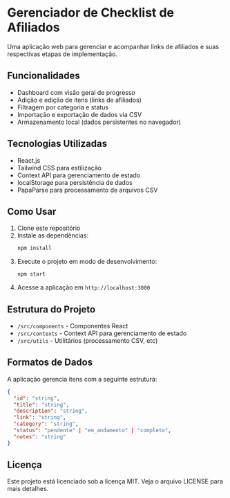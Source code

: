 # Gerenciador de Checklist de Afiliados

Uma aplicação web para gerenciar e acompanhar links de afiliados e suas respectivas etapas de implementação.

## Funcionalidades

- Dashboard com visão geral de progresso
- Adição e edição de itens (links de afiliados)
- Filtragem por categoria e status
- Importação e exportação de dados via CSV
- Armazenamento local (dados persistentes no navegador)

## Tecnologias Utilizadas

- React.js
- Tailwind CSS para estilização
- Context API para gerenciamento de estado
- localStorage para persistência de dados
- PapaParse para processamento de arquivos CSV

## Como Usar

1. Clone este repositório
2. Instale as dependências:
   ```bash
   npm install
   ```
3. Execute o projeto em modo de desenvolvimento:
   ```bash
   npm start
   ```
4. Acesse a aplicação em `http://localhost:3000`

## Estrutura do Projeto

- `/src/components` - Componentes React
- `/src/contexts` - Context API para gerenciamento de estado
- `/src/utils` - Utilitários (processamento CSV, etc)

## Formatos de Dados

A aplicação gerencia itens com a seguinte estrutura:

```json
{
  "id": "string",
  "title": "string",
  "description": "string",
  "link": "string",
  "category": "string",
  "status": "pendente" | "em_andamento" | "completo",
  "notes": "string"
}
```

## Licença

Este projeto está licenciado sob a licença MIT. Veja o arquivo LICENSE para mais detalhes. 